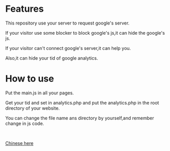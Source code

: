 # Features

This repository use your server to request google's server.

If your visitor use some blocker to block google's js,it can hide the google's js.

If your visitor can't connect google's server,it can help you.

Also,it can hide your tid of google analytics.

# How to use

Put the main.js in all your pages.

Get your tid and set in analytics.php and put the analytics.php in the root directory of your website.

You can change the file name ans directory by yourself,and remember change in js code.

<br>

[Chinese here](https://stneng.com/google-analytics-%E5%BC%82%E6%AD%A5%E8%AF%B7%E6%B1%82%EF%BC%88%E6%9C%8D%E5%8A%A1%E7%AB%AF%E8%AF%B7%E6%B1%82%EF%BC%89/)
